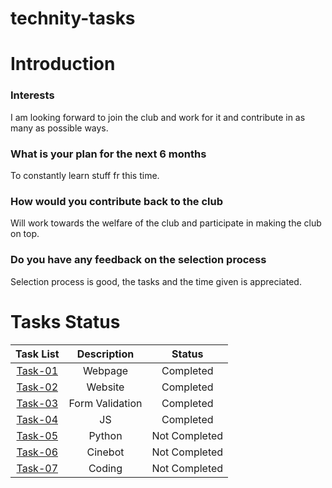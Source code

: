 # technity-tasks
# Introduction
### Interests
I am looking forward to join the club and work for it and contribute in as many as possible ways.
### What is your plan for the next 6 months  
To constantly learn stuff fr this time.
### How would you contribute back to the club  
Will work towards the welfare of the club and participate in making the club on top.
### Do you have any feedback on the selection process  
Selection process is good, the tasks and the time given is appreciated.

# Tasks Status
| Task List | Description | Status |
| :-:       | :-:         | :-:    |
| [Task-01](https://github.com/swethxgottumukkala19/technity-tasks/tree/main/task-1)   | Webpage | Completed |
| [Task-02](https://github.com/swethxgottumukkala19/technity-tasks/tree/main/task-2)   | Website | Completed |
| [Task-03](https://github.com/swethxgottumukkala19/technity-tasks/tree/main/task-3)   | Form Validation | Completed |
| [Task-04](https://github.com/swethxgottumukkala19/technity-tasks/tree/main/task-4)  | JS | Completed |
| [Task-05](https://github.com/swethxgottumukkala19/technity-tasks/tree/main/task-5)   | Python | Not Completed |
| [Task-06]()   | Cinebot | Not Completed |
| [Task-07]()   | Coding | Not Completed |
